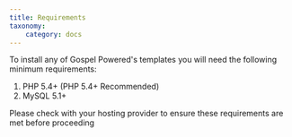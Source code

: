 ```yaml
---
title: Requirements
taxonomy:
    category: docs
---
```


To install any of Gospel Powered's templates you will need the following minimum requirements:
1. PHP 5.4+ (PHP 5.4+ Recommended)
2. MySQL 5.1+

Please check with your hosting provider to ensure these requirements are met before proceeding
